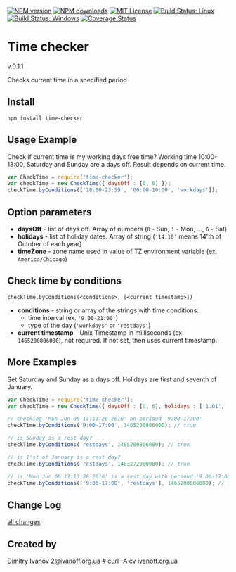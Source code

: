 
[![NPM version][npm-version-image]][npm-url]
[![NPM downloads][npm-downloads-image]][npm-url]
[![MIT License][license-image]][license-url]
[![Build Status: Linux](https://travis-ci.org/ivanoff/time-checker.svg?branch=master)](https://travis-ci.org/ivanoff/time-checker)
[![Build Status: Windows](https://ci.appveyor.com/api/projects/status/lp3nhnam1eyyqh33/branch/master?svg=true)](https://ci.appveyor.com/project/ivanoff/time-checker/branch/master)
[![Coverage Status](https://coveralls.io/repos/github/ivanoff/time-checker/badge.svg?branch=master)](https://coveralls.io/github/ivanoff/time-checker?branch=master)


# Time checker

  v.0.1.1

  Checks current time in a specified period


## Install

`npm install time-checker`


## Usage Example

  Check if current time is my working days free time? Working time 10:00-18:00, Saturday and Sunday are a days off. Result depends on current time.

```javascript
var CheckTime = require('time-checker');
var checkTime = new CheckTime({ daysOff : [0, 6] });
checkTime.byConditions(['18:00-23:59', '00:00-10:00', 'workdays']);
```


## Option parameters
  - **daysOff** - list of days off. Array of numbers (`0` - Sun, `1` - Mon, ..., `6` - Sat)
  - **holidays** - list of holiday dates. Array of string (`'14.10'` means 14'th of October of each year)
  - **timeZone** - zone name used in value of TZ environment variable (ex. `America/Chicago`)


## Check time by conditions
  `checkTime.byConditions(<conditions>, [<current timestamp>])`

  - **conditions** - string or array of the strings with time conditions:
    - time interval (ex. `'9:00-21:00'`)
    - type of the day (`'workdays'` or `'restdays'`)
  - **current timestamp** - Unix Timestamp in milliseconds (ex. `1465200806000`), not required. If not set, then uses current timestamp.


## More Examples

  Set Saturday and Sunday as a days off. Holidays are first and seventh of January.

```javascript
var CheckTime = require('time-checker');
var checkTime = new CheckTime({ daysOff : [0, 6], holidays : ['1.01', '7.01'], timeZone: 'Etc/GMT' });

// checking 'Mon Jun 06 11:13:26 2016' on perioud '9:00-17:00'
checkTime.byConditions('9:00-17:00', 1465200806000); // true

// is Sunday is a rest day?
checkTime.byConditions('restdays', 1465200806000); // true

// is 1'st of January is a rest day?
checkTime.byConditions('restdays', 1483272000000); // true

// is 'Mon Jun 06 11:13:26 2016' is a rest day with perioud '9:00-17:00'?
checkTime.byConditions(['9:00-17:00', 'restdays'], 1465200806000); // false
```


## Change Log

  [all changes](CHANGELOG.md)


## Created by

  Dimitry Ivanov <2@ivanoff.org.ua> # curl -A cv ivanoff.org.ua

[license-image]: http://img.shields.io/badge/license-MIT-blue.svg?style=flat
[license-url]: LICENSE

[npm-url]: https://npmjs.org/package/time-checker
[npm-version-image]: http://img.shields.io/npm/v/moment.svg?style=flat
[npm-downloads-image]: http://img.shields.io/npm/dm/moment.svg?style=flat
